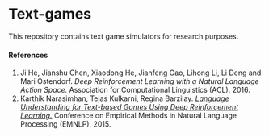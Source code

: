 # Text-games
This repository contains text game simulators for research purposes.

#### References
1. Ji He, Jianshu Chen, Xiaodong He, Jianfeng Gao, Lihong Li, Li Deng and Mari Ostendorf. _Deep Reinforcement Learning with a Natural Language Action Space._ Association for Computational Linguistics (ACL). 2016.
2. Karthik Narasimhan, Tejas Kulkarni, Regina Barzilay. [_Language Understanding for Text-based Games Using Deep Reinforcement Learning._](http://aclweb.org/anthology/D/D15/D15-1001.pdf) Conference on Empirical Methods in Natural Language Processing (EMNLP). 2015.
